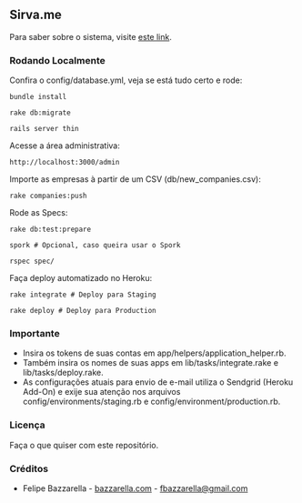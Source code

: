 ## Sirva.me

Para saber sobre o sistema, visite [este link](http://felipebazzarella.wordpress.com/2012/04/23/nasceu-meu-primeiro-filho-conheca-o-sirva-me).

### Rodando Localmente

Confira o config/database.yml, veja se está tudo certo e rode:
	
	bundle install

	rake db:migrate

	rails server thin

Acesse a área administrativa:

	http://localhost:3000/admin

Importe as empresas à partir de um CSV (db/new_companies.csv):

	rake companies:push

Rode as Specs:

	rake db:test:prepare

	spork # Opcional, caso queira usar o Spork

	rspec spec/

Faça deploy automatizado no Heroku:

	rake integrate # Deploy para Staging

	rake deploy # Deploy para Production

### Importante

* Insira os tokens de suas contas em app/helpers/application_helper.rb.
* Também insira os nomes de suas apps em lib/tasks/integrate.rake e lib/tasks/deploy.rake.
* As configurações atuais para envio de e-mail utiliza o Sendgrid (Heroku Add-On) e exije sua atenção nos arquivos config/environments/staging.rb e config/environment/production.rb.

### Licença

Faça o que quiser com este repositório.

### Créditos

* Felipe Bazzarella - [bazzarella.com](http://bazzarella.com) - fbazzarella@gmail.com